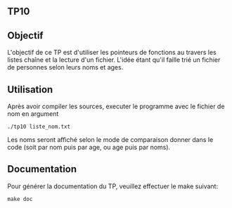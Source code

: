 ## TP10

## Objectif

L'objectif de ce TP est d'utiliser les pointeurs de fonctions au travers les listes chaîne et la lecture d'un fichier.
L'idée étant qu'il faille trié un fichier de personnes selon leurs noms et ages.

## Utilisation

Après avoir compiler les sources, executer le programme avec le fichier de nom en argument

```shell
./tp10 liste_nom.txt
```

Les noms seront affiché selon le mode de comparaison donner dans le code (soit par nom puis par age, ou age puis par
noms).

## Documentation
Pour générer la documentation du TP, veuillez effectuer le make suivant:
```shell
make doc
```